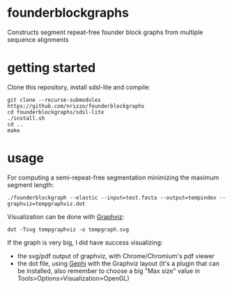 # founderblockgraphs
Constructs segment repeat-free founder block graphs from multiple sequence alignments

# getting started
Clone this repository, install sdsl-lite and compile:
```
git clone --recurse-submodules https://github.com/nrizzo/founderblockgraphs
cd founderblockgraphs/sdsl-lite
./install.sh
cd ..
make
```

# usage
For computing a semi-repeat-free segmentation minimizing the maximum segment length:
```
./founderblockgraph --elastic --input=test.fasta --output=tempindex --graphviz=tempgraphviz.dot
```
Visualization can be done with [Graphviz](https://graphviz.org/):
```
dot -Tsvg tempgraphviz -o tempgraph.svg
```
If the graph is very big, I did have success visualizing:
 - the svg/pdf output of graphviz, with Chrome/Chromium's pdf viewer
 - the dot file, using [Gephi](https://gephi.org/) with the Graphviz layout (it's a plugin that can be installed, also remember to choose a big "Max size" value in Tools>Options>Visualization>OpenGL)
